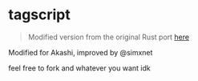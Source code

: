# tagscript
> Modified version from the original Rust port [here](https://github.com/Friskytool/TagScript-rs)

Modified for Akashi, improved by @simxnet

feel free to fork and whatever you want idk